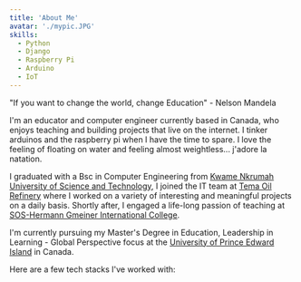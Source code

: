 ```yaml
---
title: 'About Me'
avatar: './mypic.JPG'
skills:
  - Python
  - Django
  - Raspberry Pi
  - Arduino
  - IoT
---
```


"If you want to change the world, change Education" - Nelson Mandela

I'm an educator and computer engineer currently based in Canada, who enjoys teaching and building projects that live on the internet. I tinker arduinos and the raspberry pi when I have the time to spare. I love the feeling of floating on water and feeling almost weightless... j'adore la natation.

I graduated with a Bsc in Computer Engineering from [Kwame Nkrumah University of Science and Technology](https://www.knust.edu.gh/), I joined the IT team at [Tema Oil Refinery](https://www.tor.com.gh/) where I worked on a variety of interesting and meaningful projects on a daily basis. Shortly after, I engaged a life-long passion of teaching at [SOS-Hermann Gmeiner International College](https://www.soshgic.edu.gh/).

I'm currently pursuing my Master's Degree in Education, Leadership in Learning - Global Perspective focus at the [University of Prince Edward Island](https://www.upei.ca/) in Canada.

Here are a few tech stacks I've worked with:
